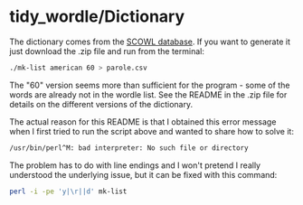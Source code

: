 # tidy_wordle/Dictionary

The dictionary comes from the [SCOWL database](http://wordlist.aspell.net). If you want to generate it just download the .zip file and run from the terminal:

```bash
./mk-list american 60 > parole.csv
```

The "60" version seems more than sufficient for the program - some of the words are already not in the wordle list. See the README in the .zip file for details on the different versions of the dictionary.

The actual reason for this README is that I obtained this error message when I first tried to run the script above and wanted to share how to solve it:

```bash
/usr/bin/perl^M: bad interpreter: No such file or directory
```

The problem has to do with line endings and I won't pretend I really understood the underlying issue, but it can be fixed with this command:

```bash
perl -i -pe 'y|\r||d' mk-list 
```

